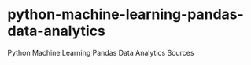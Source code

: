# python-machine-learning-pandas-data-analytics
Python Machine Learning Pandas Data Analytics Sources
